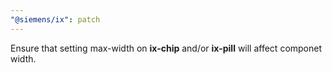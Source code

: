 ```yaml
---
"@siemens/ix": patch
---
```


Ensure that setting max-width on __ix-chip__ and/or __ix-pill__ will affect componet width.
